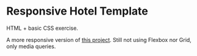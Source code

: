 # Responsive Hotel Template
HTML + basic CSS exercise.

A more responsive version of [this project](https://github.com/leogodoyllg/Static-Hotel-Template).
Still not using Flexbox nor Grid, only media queries.
